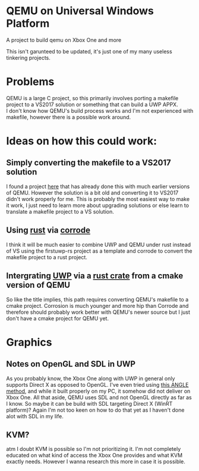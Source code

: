 # QEMU on Universal Windows Platform
A project to build qemu on Xbox One and more

This isn't garunteed to be updated, it's just one of my many useless tinkering projects.

# Problems
QEMU is a large C project, so this primarily involves porting a makefile project to a VS2017 solution or something that can build a UWP APPX.
</br>I don't know how QEMU's build process works and I'm not experienced with makefile, however there is a possible work around.

# Ideas on how this could work:
## Simply converting the makefile to a VS2017 solution
I found a project <a href="https://github.com/xHypervisor/WinQEMU">here</a> that has already done this with much earlier versions of QEMU. However the solution is a bit old and converting it to VS2017 didn't work properly for me. This is probably the most easiest way to make it work, I just need to learn more about upgrading solutions or else learn to translate a makefile project to a VS solution.

## Using <a href="https://github.com/bdbai/firstuwp-rs">rust</a> via <a href="https://github.com/jameysharp/corrode">corrode</a>
I think it will be much easier to combine UWP and QEMU under rust instead of VS using the firstuwp-rs project as a template and corrode to convert the makefile project to a rust project.

## Intergrating <a href="https://github.com/bdbai/firstuwp-rs">UWP</a> via a <a href="https://github.com/AndrewGaspar/corrosion">rust crate</a> from a cmake version of QEMU
So like the title implies, this path requires converting QEMU's makefile to a cmake project. Corrosion is much younger and more hip than Corrode and therefore should probably work better with QEMU's newer source but I just don't have a cmake project for QEMU yet.

# Graphics
## Notes on OpenGL and SDL in UWP
As you probably know, the Xbox One along with UWP in general only supports Direct X as opposed to OpenGL. I've even tried using <a href="https://github.com/j4m3z0r/GLUWP">this ANGLE method</a>, and while it built properly on my PC, it somehow did not deliver on Xbox One. All that aside, QEMU uses SDL and not OpenGL directly as far as I know. So maybe it can be build with SDL targeting Direct X (WinRT platform)? Again I'm not too keen on how to do that yet as I haven't done alot with SDL in my life.

## KVM?
atm I doubt KVM is possible so I'm not prioritizing it. I'm not completely educated on what kind of access the Xbox One provides and what KVM exactly needs. However I wanna research this more in case it is possible.

